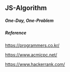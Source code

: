 ## JS-Algorithm

##### One-Day, One-Problem


##### Reference

https://programmers.co.kr/

https://www.acmicpc.net/

https://www.hackerrank.com/